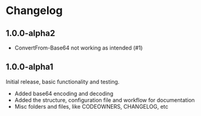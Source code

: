 # Changelog

## 1.0.0-alpha2

- ConvertFrom-Base64 not working as intended (#1)
## 1.0.0-alpha1
Initial release, basic functionality and testing.

- Added base64 encoding and decoding
- Added the structure, configuration file and workflow for documentation
- Misc folders and files, like CODEOWNERS, CHANGELOG, etc